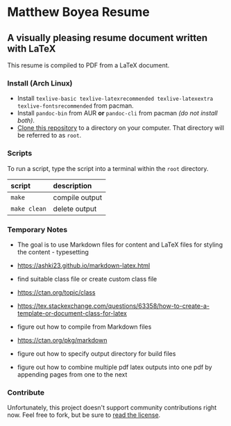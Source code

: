 Matthew Boyea Resume
===
A visually pleasing resume document written with LaTeX
---
This resume is compiled to PDF from a LaTeX document.

### Install (Arch Linux)
* Install `texlive-basic texlive-latexrecommended texlive-latexextra texlive-fontsrecommended` from pacman.
* Install `pandoc-bin` from AUR **or** `pandoc-cli` from pacman *(do not install both)*.
* [Clone this repository](https://docs.github.com/en/repositories/creating-and-managing-repositories/cloning-a-repository#cloning-a-repository) to a directory on your computer. That directory will be referred to as `root`.

### Scripts
To run a script, type the script into a terminal within the `root` directory.

| script | description |
|:------ |:----------- |
| `make` | compile output |
| `make clean` | delete output |

### Temporary Notes
* The goal is to use Markdown files for content and LaTeX files for styling the content - typesetting
* https://ashki23.github.io/markdown-latex.html

* find suitable class file or create custom class file
* https://ctan.org/topic/class
* https://tex.stackexchange.com/questions/63358/how-to-create-a-template-or-document-class-for-latex
* figure out how to compile from Markdown files
* https://ctan.org/pkg/markdown
* figure out how to specify output directory for build files
* figure out how to combine multiple pdf latex outputs into one pdf by appending pages from one to the next
### Contribute
Unfortunately, this project doesn't support community contributions right now. Feel free to fork, but be sure to [read the license](./LICENSE.md).

